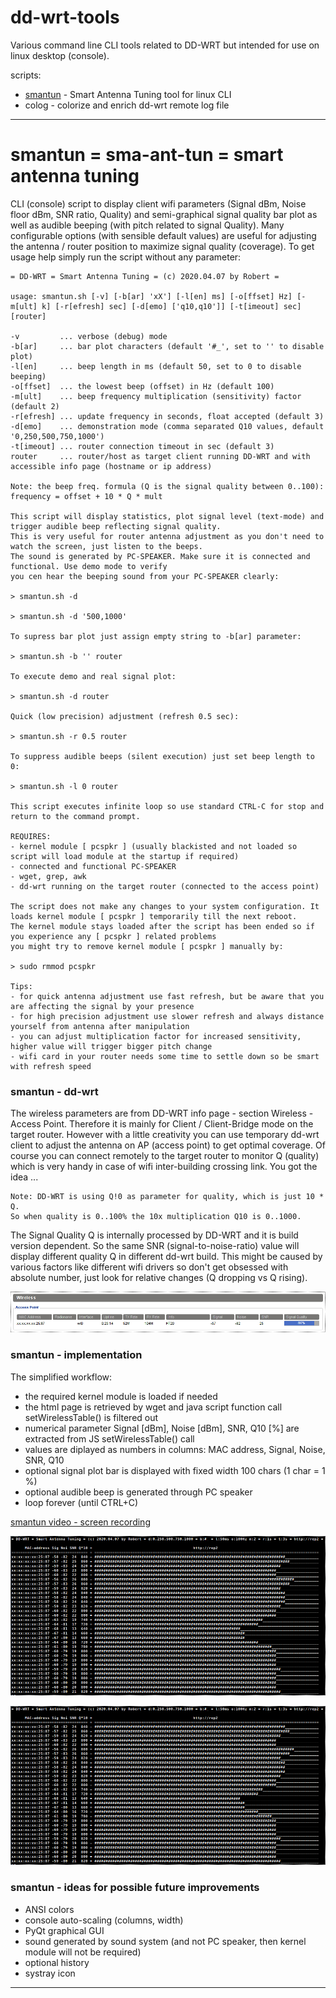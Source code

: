 # dd-wrt-tools

Various command line CLI tools related to DD-WRT but intended for use on linux desktop (console).

scripts:

* [smantun](bin/smatun "Tools for Tuning the Antenna")  - Smart Antenna Tuning tool for linux CLI
* colog - colorize and enrich dd-wrt remote log file

---

# smantun = sma-ant-tun = smart antenna tuning

CLI (console) script to display client wifi parameters (Signal dBm, Noise floor dBm, SNR ratio, Quality) and semi-graphical 
signal quality bar plot as well as audible beeping (with pitch related to signal Quality). Many
configurable options (with sensible default values) are useful for adjusting the antenna / router
position to maximize signal quality (coverage). To get usage help simply run the script without any parameter:

    = DD-WRT = Smart Antenna Tuning = (c) 2020.04.07 by Robert =
    
    usage: smantun.sh [-v] [-b[ar] 'xX'] [-l[en] ms] [-o[ffset] Hz] [-m[ult] k] [-r[efresh] sec] [-d[emo] ['q10,q10']] [-t[imeout] sec] [router]
    
    -v         ... verbose (debug) mode
    -b[ar]     ... bar plot characters (default '#_', set to '' to disable plot)
    -l[en]     ... beep length in ms (default 50, set to 0 to disable beeping)
    -o[ffset]  ... the lowest beep (offset) in Hz (default 100)
    -m[ult]    ... beep frequency multiplication (sensitivity) factor (default 2)
    -r[efresh] ... update frequency in seconds, float accepted (default 3)
    -d[emo]    ... demonstration mode (comma separated Q10 values, default '0,250,500,750,1000')
    -t[imeout] ... router connection timeout in sec (default 3)
    router     ... router/host as target client running DD-WRT and with accessible info page (hostname or ip address)    
    
    Note: the beep freq. formula (Q is the signal quality between 0..100): frequency = offset + 10 * Q * mult
    
    This script will display statistics, plot signal level (text-mode) and trigger audible beep reflecting signal quality.
    This is very useful for router antenna adjustment as you don't need to watch the screen, just listen to the beeps.
    The sound is generated by PC-SPEAKER. Make sure it is connected and functional. Use demo mode to verify
    you cen hear the beeping sound from your PC-SPEAKER clearly:
    
    > smantun.sh -d
    
    > smantun.sh -d '500,1000'
    
    To supress bar plot just assign empty string to -b[ar] parameter:
    
    > smantun.sh -b '' router
    
    To execute demo and real signal plot:
    
    > smantun.sh -d router
    
    Quick (low precision) adjustment (refresh 0.5 sec):
    
    > smantun.sh -r 0.5 router
    
    To suppress audible beeps (silent execution) just set beep length to 0:
    
    > smantun.sh -l 0 router
    
    This script executes infinite loop so use standard CTRL-C for stop and return to the command prompt.
    
    REQUIRES:
    - kernel module [ pcspkr ] (usually blackisted and not loaded so script will load module at the startup if required)
    - connected and functional PC-SPEAKER
    - wget, grep, awk
    - dd-wrt running on the target router (connected to the access point)
    
    The script does not make any changes to your system configuration. It loads kernel module [ pcspkr ] temporarily till the next reboot.
    The kernel module stays loaded after the script has been ended so if you experience any [ pcspkr ] related problems
    you might try to remove kernel module [ pcspkr ] manually by:
    
    > sudo rmmod pcspkr
    
    Tips:
    - for quick antenna adjustment use fast refresh, but be aware that you are affecting the signal by your presence
    - for high precision adjustment use slower refresh and always distance yourself from antenna after manipulation
    - you can adjust multiplication factor for increased sensitivity, higher value will trigger bigger pitch change
    - wifi card in your router needs some time to settle down so be smart with refresh speed
    
### smantun - dd-wrt
   
The wireless parameters are from DD-WRT info page - section Wireless - Access Point.
Therefore it is mainly for Client / Client-Bridge mode on the target router. However
with a little creativity you can use temporary dd-wrt client to adjust the antenna
on AP (access point) to get optimal coverage. Of course you can connect remotely to the
target router to monitor Q (quality) which is very handy in case of wifi inter-building
crossing link. You got the idea ...

    Note: DD-WRT is using Q!0 as parameter for quality, which is just 10 * Q. 
    So when quality is 0..100% the 10x multiplication Q10 is 0..1000.
 
The Signal Quality Q is internally processed by DD-WRT and it is build version dependent.
So the same SNR (signal-to-noise-ratio) value will display different quality Q in different
dd-wrt build. This might be caused by various factors like different wifi
drivers so don't get obsessed with absolute number, just look for relative changes (Q dropping vs Q rising). 

![dd-wrt info page](screen/dd-wrt-info-wifi.png)

### smantun - implementation

The simplified workflow:
* the required kernel module is loaded if needed 
* the html page is retrieved by wget and java script function call setWirelessTable() is filtered out
* numerical parameter Signal [dBm], Noise [dBm], SNR, Q10 [%] are extracted from JS setWirelessTable() call
* values are diplayed as numbers in columns: MAC address, Signal, Noise, SNR, Q10
* optional signal plot bar is displayed with fixed width 100 chars (1 char = 1 %)
* optional audible beep is generated through PC speaker
* loop forever (until CTRL+C)

[smantun video - screen recording](screen/smantun.mp4 "video")

[![click to play video](screen/smantun.png)](https://raw.github.com/blue-sky-r/dd-wrt-tools/master/screen/smantun.mp4)

![smantun screenshot](screen/smantun.png)

### smantun - ideas for possible future improvements

* ANSI colors
* console auto-scaling (columns, width)
* PyQt graphical GUI
* sound generated by sound system (and not PC speaker, then kernel module will not be required)
* optional history
* systray icon

---

